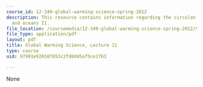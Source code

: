 ```yaml
---
course_id: 12-340-global-warming-science-spring-2012
description: This resource contains information regarding the circulation of the atmosphere
  and oceans II.
file_location: /coursemedia/12-340-global-warming-science-spring-2012/97991e926507053c2fd0d45af5ce1f63_MIT12_340S12_lec11.pdf
file_type: application/pdf
layout: pdf
title: Global Warming Science, Lecture 11
type: course
uid: 97991e926507053c2fd0d45af5ce1f63

---
```

None